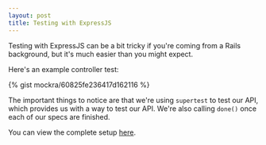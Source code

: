 ```yaml
---
layout: post
title: Testing with ExpressJS
---
```

Testing with ExpressJS can be a bit tricky if you're coming from a Rails
background, but it's much easier than you might expect.

Here's an example controller test:

{% gist mockra/60825fe236417d162116 %}

The important things to notice are that we're using `supertest` to test our
API, which provides us with a way to test our API. We're also calling `done()`
once each of our specs are finished.

You can view the complete setup [here](https://github.com/Nytrick/esports-back).
